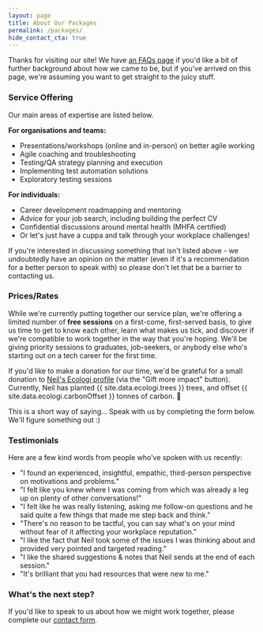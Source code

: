 ```yaml
---
layout: page
title: About Our Packages
permalink: /packages/
hide_contact_cta: true
---
```


Thanks for visiting our site! We have [an FAQs page](/faqs) if you'd like a bit of further background about how we came to be, but if you've arrived on this page, we're assuming you want to get straight to the juicy stuff.

### Service Offering

Our main areas of expertise are listed below.

**For organisations and teams:**
* Presentations/workshops (online and in-person) on better agile working
* Agile coaching and troubleshooting
* Testing/QA strategy planning and execution
* Implementing test automation solutions
* Exploratory testing sessions
 
**For individuals:**
* Career development roadmapping and mentoring 
* Advice for your job search, including building the perfect CV 
* Confidential discussions around mental health (MHFA certified)
* Or let's just have a cuppa and talk through your workplace challenges!

If you're interested in discussing something that isn't listed above - we undoubtedly have an opinion on the matter (even if it's a recommendation for a better person to speak with) so please don't let that be a barrier to contacting us.

### Prices/Rates

While we're currently putting together our service plan, we're offering a limited number of **free sessions** on a first-come, first-served basis, to give us time to get to know each other, learn what makes us tick, and discover if we're compatible to work together in the way that you're hoping. We'll be giving priority sessions to graduates, job-seekers, or anybody else who's starting out on a tech career for the first time.

If you'd like to make a donation for our time, we'd be grateful for a small donation to [Neil's Ecologi profile](https://ecologi.com/neilstudd) (via the "Gift more impact" button). Currently, Neil has planted {{ site.data.ecologi.trees }} trees, and offset {{ site.data.ecologi.carbonOffset }} tonnes of carbon. 🌳

This is a short way of saying... Speak with us by completing the form below. We'll figure something out :)

### Testimonials

Here are a few kind words from people who've spoken with us recently:

* "I found an experienced, insightful, empathic, third-person perspective on motivations and problems."
* "I felt like you knew where I was coming from which was already a leg up on plenty of other conversations!"
* "I felt like he was really listening, asking me follow-on questions and he said quite a few things that made me step back and think."
* "There's no reason to be tactful, you can say what's on your mind without fear of it affecting your workplace reputation."
* "I like the fact that Neil took some of the issues I was thinking about and provided very pointed and targeted reading."
* "I like the shared suggestions & notes that Neil sends at the end of each session."
* "It's brilliant that you had resources that were new to me."

### What's the next step?

If you'd like to speak to us about how we might work together, please complete our [contact form](/contact).